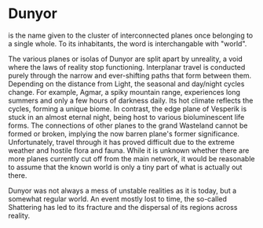 # Dunyor

is the name given to the cluster of interconnected planes once belonging to a single whole. To its inhabitants, the word is interchangable with "world".

The various planes or isolas of Dunyor are split apart by unreality, a void where the laws of reality stop functioning. Interplanar travel is conducted purely through the narrow and ever-shifting paths that form between them. Depending on the distance from Light, the seasonal and day/night cycles change. For example, Agmar, a spiky mountain range, experiences long summers and only a few hours of darkness daily. Its hot climate reflects the cycles, forming a unique biome. In contrast, the edge plane of Vesperik is stuck in an almost eternal night, being host to various bioluminescent life forms. The connections of other planes to the grand Wasteland cannot be formed or broken, implying the now barren plane's former significance. Unfortunately, travel through it has proved difficult due to the extreme weather and hostile flora and fauna. While it is unknown whether there are more planes currently cut off from the main network, it would be reasonable to assume that the known world is only a tiny part of what is actually out there.

Dunyor was not always a mess of unstable realities as it is today, but a somewhat regular world. An event mostly lost to time, the so-called Shattering has led to its fracture and the dispersal of its regions across reality.
